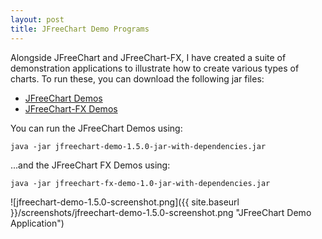 ```yaml
---
layout: post
title: JFreeChart Demo Programs
---
```

Alongside JFreeChart and JFreeChart-FX, I have created a suite of demonstration applications to illustrate how to create various types of charts.  To run these, you can download the following jar files:

* [JFreeChart Demos](https://s3-us-west-2.amazonaws.com/jfree-demos/jfreechart-demo-1.5.0-jar-with-dependencies.jar)
* [JFreeChart-FX Demos](https://s3-us-west-2.amazonaws.com/jfree-demos/jfreechart-fx-demo-1.0-jar-with-dependencies.jar)

You can run the JFreeChart Demos using:

`java -jar jfreechart-demo-1.5.0-jar-with-dependencies.jar`

...and the JFreeChart FX Demos using:

`java -jar jfreechart-fx-demo-1.0-jar-with-dependencies.jar`

![jfreechart-demo-1.5.0-screenshot.png]({{ site.baseurl }}/screenshots/jfreechart-demo-1.5.0-screenshot.png "JFreeChart Demo Application")
